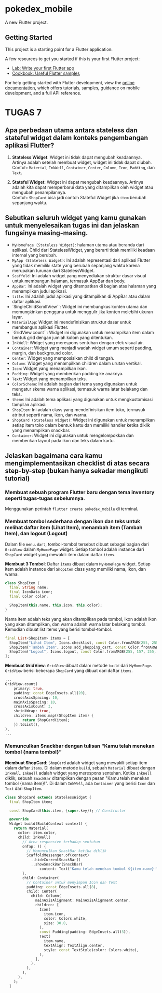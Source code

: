 # pokedex_mobile

A new Flutter project.

## Getting Started

This project is a starting point for a Flutter application.

A few resources to get you started if this is your first Flutter project:

- [Lab: Write your first Flutter app](https://docs.flutter.dev/get-started/codelab)
- [Cookbook: Useful Flutter samples](https://docs.flutter.dev/cookbook)

For help getting started with Flutter development, view the
[online documentation](https://docs.flutter.dev/), which offers tutorials,
samples, guidance on mobile development, and a full API reference.

# TUGAS 7
## Apa perbedaan utama antara stateless dan stateful widget dalam konteks pengembangan aplikasi Flutter?
1. **Stateless Widget**: Widget ini tidak dapat mengubah keadaannya. Artinya adalah setelah membuat widget, widget ini tidak dapat diubah. <br>
Contoh: `Material`, `InkWell`, `Container`, `Center`, `Column`, `Icon`, `Padding`, dan `Text`.

2. **Stateful Widget**: Widget ini dapat mengubah keadaannya. Artinya adalah kita dapat memperbarui data yang ditampilkan oleh widget atau mengubah penampilannya. <br>
Contoh: `ShopCard` bisa jadi contoh Stateful Widget jika `item` berubah sepanjang waktu.

## Sebutkan seluruh widget yang kamu gunakan untuk menyelesaikan tugas ini dan jelaskan fungsinya masing-masing.
- `MyHomePage (Stateless Widget)`: halaman utama atau beranda dari aplikasi. Child dari StatelessWidget, yang berarti tidak memiliki keadaan internal yang berubah.
- `MyApp (Stateless Widget)`: Ini adalah representasi dari aplikasi Flutter yang tidak memiliki state yang berubah sepanjang waktu karena merupakan turunan dari StatelessWidget.
- `Scaffold`: Ini adalah widget yang menyediakan struktur dasar visual untuk membangun halaman, termasuk AppBar dan body.
- `AppBar`: Ini adalah widget yang ditempatkan di bagian atas halaman yang menampilkan judul aplikasi.
- `title`: Ini adalah judul aplikasi yang ditampilkan di AppBar atau dalam daftar aplikasi.
- `SingleChildScrollView``: Widget ini membungkus konten utama dan memungkinkan pengguna untuk menggulir jika konten melebihi ukuran layar.
- `MaterialApp`: Widget ini mendefinisikan struktur dasar untuk membangun aplikasi Flutter.
- `GridView.count``: Widget ini digunakan untuk menampilkan item dalam bentuk grid dengan jumlah kolom yang ditentukan.
- `InkWell`: Widget yang merespons sentuhan dengan efek visual air.
- `Container`: Widget yang menjadi wadah widget umum seperti padding, margin, dan background color.
- `Center`: Widget yang memposisikan child di tengah.
- `Column`: Widget yang menampilkan children dalam urutan vertikal.
- `Icon`: Widget yang menampilkan ikon.
- `Padding`: Widget yang memberikan padding ke anaknya.
- `Text`: Widget yang menampilkan teks.
- `ColorScheme`: Ini adalah bagian dari tema yang digunakan untuk mengatur skema warna aplikasi, termasuk warna latar belakang dan teks.
- `theme`: Ini adalah tema aplikasi yang digunakan untuk mengkustomisasi tampilan aplikasi.
- `ShopItem`: Ini adalah class yang mendefinisikan item toko, termasuk atribut seperti nama, ikon, dan warna.
- `ShopCard (Stateless Widget)`: Widget ini digunakan untuk menampilkan setiap item toko dalam bentuk kartu dan memiliki handler ketika diklik yang menampilkan snackbar.
- `Container`: Widget ini digunakan untuk mengelompokkan dan memberikan layout pada ikon dan teks dalam kartu.

## Jelaskan bagaimana cara kamu mengimplementasikan checklist di atas secara step-by-step (bukan hanya sekadar mengikuti tutorial)

### Membuat sebuah program Flutter baru dengan tema inventory seperti tugas-tugas sebelumnya.
Menggunakan perintah `flutter create pokedex_mobile` di terminal.

### Membuat tombol sederhana dengan ikon dan teks untuk melihat daftar item (Lihat Item), menambah item (Tambah Item), dan logout (Logout)
Dalam file `menu.dart`, tombol-tombol tersebut dibuat sebagai bagian dari `GridView` dalam `MyHomePage` widget. Setiap tombol adalah instance dari `ShopCard` widget yang mewakili item dalam daftar `items`.

**Membuat 3 Tombol**: Daftar `items` dibuat dalam `MyHomePage` widget. Setiap item adalah instance dari `ShopItem` class yang memiliki nama, ikon, dan warna. 
```dart
class ShopItem {
  final String name;
  final IconData icon;
  final Color color;

  ShopItem(this.name, this.icon, this.color);
}
```
Nama item adalah teks yang akan ditampilkan pada tombol, ikon adalah ikon yang akan ditampilkan, dan warna adalah warna latar belakang tombol.
<br>
Kemudian dibuat list items yang berisi tombol-tombol.
```dart
final List<ShopItem> items = [
  ShopItem("Lihat Item", Icons.checklist, const Color.fromARGB(255, 255, 0, 0)),
  ShopItem("Tambah Item", Icons.add_shopping_cart, const Color.fromARGB(255, 255, 213, 0)),
  ShopItem("Logout", Icons.logout, const Color.fromARGB(255, 157, 255, 0)),
];
```

**Membuat GridView**: `GridView` dibuat dalam metode `build` dari `MyHomePage`. `GridView` berisi beberapa `ShopCard` yang dibuat dari daftar `items`.

```dart
...
GridView.count(
    primary: true,
    padding: const EdgeInsets.all(20),
    crossAxisSpacing: 10,
    mainAxisSpacing: 10,
    crossAxisCount: 3,
    shrinkWrap: true,
    children: items.map((ShopItem item) {
        return ShopCard(item);
    }).toList(),
),
...
```

### Memunculkan Snackbar dengan tulisan "Kamu telah menekan tombol {nama tombol}"
**Membuat ShopCard**: `ShopCard` adalah widget yang mewakili setiap item dalam daftar `items`. Di dalam metode `build`, sebuah `Material` dibuat dengan `InkWell`. `InkWell` adalah widget yang merespons sentuhan. Ketika `InkWell` diklik, sebuah `SnackBar` ditampilkan dengan pesan "Kamu telah menekan tombol {nama item}!". Di dalam `InkWell`, ada `Container` yang berisi `Icon` dan `Text` dari `ShopItem`.

```dart
class ShopCard extends StatelessWidget {
  final ShopItem item;

  const ShopCard(this.item, {super.key}); // Constructor

  @override
  Widget build(BuildContext context) {
    return Material(
      color: item.color,
      child: InkWell(
        // Area responsive terhadap sentuhan
        onTap: () {
          // Memunculkan SnackBar ketika diklik
          ScaffoldMessenger.of(context)
            ..hideCurrentSnackBar()
            ..showSnackBar(SnackBar(
                content: Text("Kamu telah menekan tombol ${item.name}!")));
        },
        child: Container(
          // Container untuk menyimpan Icon dan Text
          padding: const EdgeInsets.all(8),
          child: Center(
            child: Column(
              mainAxisAlignment: MainAxisAlignment.center,
              children: [
                Icon(
                  item.icon,
                  color: Colors.white,
                  size: 30.0,
                ),
                const Padding(padding: EdgeInsets.all(3)),
                Text(
                  item.name,
                  textAlign: TextAlign.center,
                  style: const TextStyle(color: Colors.white),
                ),
              ],
            ),
          ),
        ),
      ),
    );
  }
```